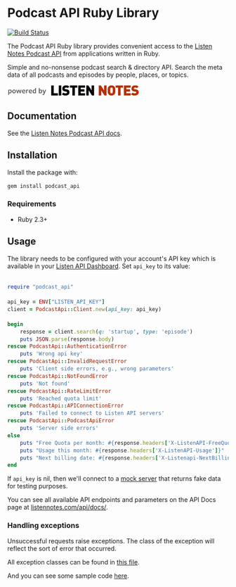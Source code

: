 # Podcast API Ruby Library

[![Build Status](https://travis-ci.com/ListenNotes/podcast-api-ruby.svg?branch=main)](https://travis-ci.com/ListenNotes/podcast-api-ruby)


The Podcast API Ruby library provides convenient access to the [Listen Notes Podcast API](https://www.listennotes.com/api/) from
applications written in Ruby.

Simple and no-nonsense podcast search & directory API. Search the meta data of all podcasts and episodes by people, places, or topics.

<a href="https://www.listennotes.com/api/"><img src="https://raw.githubusercontent.com/ListenNotes/ListenApiDemo/master/web/src/powered_by_listennotes.png" width="300" /></a>

## Documentation

See the [Listen Notes Podcast API docs](https://www.listennotes.com/api/docs/).


## Installation

Install the package with:
```sh
gem install podcast_api
```


### Requirements

- Ruby 2.3+

## Usage

The library needs to be configured with your account's API key which is
available in your [Listen API Dashboard](https://www.listennotes.com/api/dashboard/#apps). Set `api_key` to its
value:

```ruby

require "podcast_api"

api_key = ENV["LISTEN_API_KEY"]
client = PodcastApi::Client.new(api_key: api_key)

begin
    response = client.search(q: 'startup', type: 'episode')
    puts JSON.parse(response.body)
rescue PodcastApi::AuthenticationError
    puts 'Wrong api key'
rescue PodcastApi::InvalidRequestError
    puts 'Client side errors, e.g., wrong parameters'
rescue PodcastApi::NotFoundError
    puts 'Not found'
rescue PodcastApi::RateLimitError
    puts 'Reached quota limit'
rescue PodcastApi::APIConnectionError
    puts 'Failed to connect to Listen API servers'
rescue PodcastApi::PodcastApiError
    puts 'Server side errors'
else
    puts "Free Quota per month: #{response.headers['X-ListenAPI-FreeQuota']}"
    puts "Usage this month: #{response.headers['X-ListenAPI-Usage']}"
    puts "Next billing date: #{response.headers['X-Listenapi-NextBillingDate']}"
end
```

If `api_key` is nil, then we'll connect to a [mock server](https://www.listennotes.com/api/tutorials/#faq0) that returns fake data for testing purposes.

You can see all available API endpoints and parameters on the API Docs page at [listennotes.com/api/docs/](https://www.listennotes.com/api/docs/).

### Handling exceptions

Unsuccessful requests raise exceptions. The class of the exception will reflect
the sort of error that occurred.

All exception classes can be found in [this file](https://github.com/ListenNotes/podcast-api-ruby/blob/main/lib/errors.rb).

And you can see some sample code [here](https://github.com/ListenNotes/podcast-api-ruby/blob/main/examples/sample.rb).
